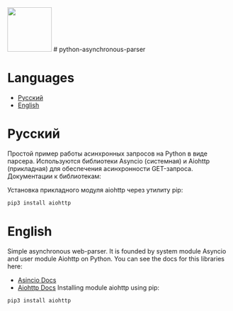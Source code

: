 <img src="https://github.com/ICQ-BOTS/mailru_im_async_bot/blob/main/logo.png" width="100" height="100">
# python-asynchronous-parser

# Languages 
 - [Русский](https://github.com/nightadmin/python-asynchronous-parser#русский)
 - [English](https://github.com/nightadmin/python-asynchronous-parser#английский)
 
# Русский 
Простой пример работы асинхронных запросов на Python в виде парсера.
Используются библиотеки Asyncio (системная) и Aiohttp (прикладная) для обеспечения асинхронности GET-запроса.
Документации к библиотекам:

Установка прикладного модуля aiohttp через утилиту pip:
```bash
pip3 install aiohttp
```

# English
Simple asynchronous web-parser.
It is founded by system module Asyncio and user module Aiohttp on Python.
You can see the docs for this libraries here:
* [Asincio Docs](https://docs.python.org/3/library/asyncio.html)
* [Aiohttp Docs](https://docs.aiohttp.org/en/stable/)
Installing module aiohttp using pip:
```bash
pip3 install aiohttp
```




